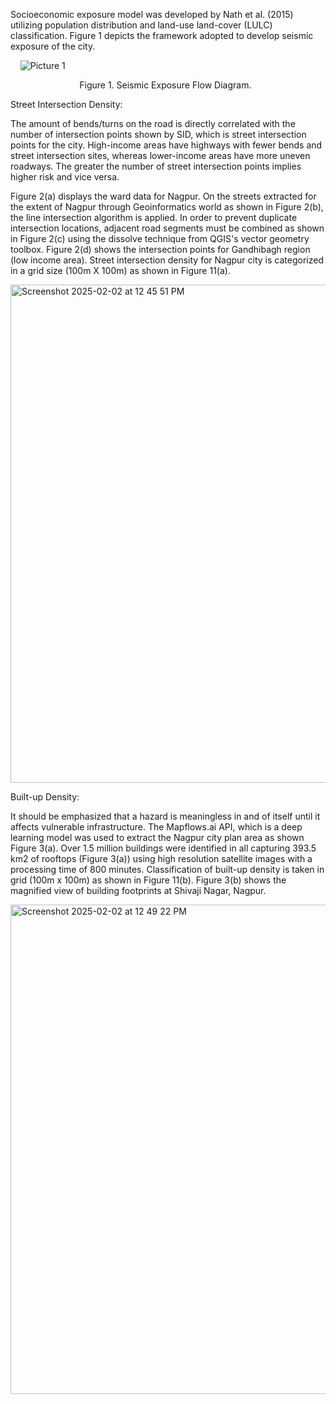 Socioeconomic exposure model was developed by Nath et al. (2015) utilizing population distribution and land-use land-cover (LULC) classification. Figure 1 depicts the framework adopted to develop seismic exposure of the city. 

&nbsp;&nbsp;&nbsp;&nbsp;![Picture 1](https://github.com/user-attachments/assets/940e5919-7b17-47f1-ba14-5f1ecb6aa92b)






&nbsp;&nbsp;&nbsp;&nbsp;&nbsp;&nbsp;&nbsp;&nbsp;&nbsp;&nbsp;&nbsp;&nbsp;&nbsp;&nbsp;&nbsp;&nbsp;&nbsp;&nbsp;&nbsp;&nbsp;&nbsp;&nbsp;&nbsp;&nbsp;&nbsp;&nbsp;&nbsp;&nbsp;Figure 1. Seismic Exposure Flow Diagram.

Street Intersection Density: 

The amount of bends/turns on the road is directly correlated with the number of intersection points shown by SID, which is street intersection points for the city. High-income areas have highways with fewer bends and street intersection sites, whereas lower-income areas have more uneven roadways. The greater the number of street intersection points implies higher risk and vice versa.

Figure 2(a) displays the ward data for Nagpur. On the streets extracted for the extent of Nagpur through Geoinformatics world as shown in Figure 2(b), the line intersection algorithm is applied. In order to prevent duplicate intersection locations, adjacent road segments must be combined as shown in Figure 2(c) using the dissolve technique from QGIS's vector geometry toolbox. Figure 2(d) shows the intersection points for Gandhibagh region (low income area). Street intersection density for Nagpur city is categorized in a grid size (100m X 100m) as shown in Figure 11(a).

<img width="797" alt="Screenshot 2025-02-02 at 12 45 51 PM" src="https://github.com/user-attachments/assets/943b72b7-fbe0-4dc4-adcf-ae1e0e8c080a" />

Built-up Density:

It should be emphasized that a hazard is meaningless in and of itself until it affects vulnerable infrastructure. The Mapflows.ai API, which is a deep learning model was used to extract the Nagpur city plan area as shown Figure 3(a). Over 1.5 million buildings were identified in all capturing 393.5 km2 of rooftops (Figure 3(a)) using high resolution satellite images with a processing time of 800 minutes. Classification of built-up density is taken in grid (100m x 100m) as shown in Figure 11(b). Figure 3(b) shows the magnified view of building footprints at Shivaji Nagar, Nagpur.

<img width="783" alt="Screenshot 2025-02-02 at 12 49 22 PM" src="https://github.com/user-attachments/assets/7ae4738e-3824-410d-8c15-cce32caa9179" />



